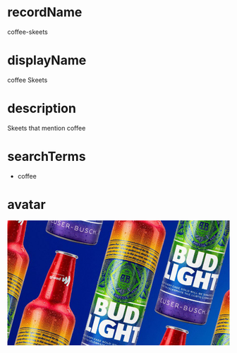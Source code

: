 
# recordName

coffee-skeets

# displayName

coffee Skeets

# description

Skeets that mention coffee

# searchTerms

- coffee

# avatar

![](avatar.png)
